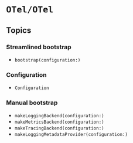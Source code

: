 # ``OTel/OTel``

## Topics

### Streamlined bootstrap

- ``bootstrap(configuration:)``

### Configuration

- ``Configuration``

### Manual bootstrap

- ``makeLoggingBackend(configuration:)``
- ``makeMetricsBackend(configuration:)``
- ``makeTracingBackend(configuration:)``
- ``makeLoggingMetadataProvider(configuration:)``
